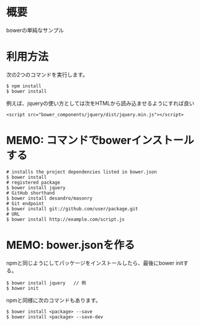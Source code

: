 # 概要
bowerの単純なサンプル

# 利用方法 
次の2つのコマンドを実行します。
```
$ npm install
$ bower install
```

例えば、jqueryの使い方としては次をHTMLから読み込ませるようにすれば良い
```
<script src="bower_components/jquery/dist/jquery.min.js"></script>
```

# MEMO: コマンドでbowerインストールする
```
# installs the project dependencies listed in bower.json
$ bower install
# registered package
$ bower install jquery
# GitHub shorthand
$ bower install desandro/masonry
# Git endpoint
$ bower install git://github.com/user/package.git
# URL
$ bower install http://example.com/script.js
```

# MEMO: bower.jsonを作る
npmと同じようにしてパッケージをインストールしたら、最後にbower initする。
```
$ bower install jquery   // 例
$ bower init
```

npmと同様に次のコマンドもあります。
```
$ bower install <package> --save
$ bower install <package> --save-dev
```

